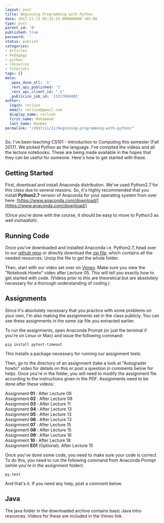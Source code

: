 ```yaml
---
layout: post
title: Beginning Programming with Python
date: 2017-11-11 05:33:23.000000000 +05:00
type: post
parent_id: '0'
published: true
password: ''
status: publish
categories:
- Articles
- Pedagogy
- python
- resources
- Tutorials
tags: []
meta:
  _wpas_done_all: '1'
  _rest_api_published: '1'
  _rest_api_client_id: "-1"
  _publicize_job_id: '11317860483'
author:
  login: recluze
  email: recluze@gmail.com
  display_name: recluze
  first_name: Mohammad
  last_name: Nauman
permalink: "/2017/11/11/beginning-programming-with-python/"
---
```

So, I've been teaching CS101 - Introduction to Computing this semester (Fall 2017). We picked Python as the language. I've compiled the videos and all the lecture notebooks. These are being made available in the hopes that they can be useful for someone. Here's how to get started with these.&nbsp;<!--more-->

## Getting Started

First, download and install Anaconda distribution. We've used Python2.7 for this class due to several reasons. So, it's highly recommended that you install **Python2.7** version of Anaconda for your operating system from over here:&nbsp;[https://www.anaconda.com/download/](https://www.anaconda.com/download/)

(Once you're done with the course, it should be easy to move to Python3 as well _inshaallah_).

## Running Code

Once you've downloaded and installed Anaconda i.e. Python2.7, head over to our [github repo](https://github.com/recluze/intro-to-programming-python) or directly download the [zip file](https://github.com/recluze/intro-to-programming-python/archive/v1.1.zip), which contains all the needed resources. Unzip the file to get the whole folder.

Then, start with our video set over on [Vimeo](https://vimeo.com/album/4739729). Make sure you view the "Notebook Howto" video after Lecture 05. This will tell you exactly how to get started with code. (Videos prior to this are theoretical but are absolutely necessary for a thorough understanding of coding.)

## Assignments

Since it's absolutely necessary that you practice with some problems on your own, I'm also making the assignments set in the class publicly. You can see these assignments in the same zip file you extracted earlier.

To run the assignments, open Anaconda Prompt (or just the terminal if you're on Linux or Mac) and issue the following command:

```
pip install pytest-timeout
```

This installs a package necessary for running our assignment tests.

Then, go to the directory of an assignment (take a look at "Autograder howto" video for details on this or post a question in comments below for help). Once you're in the folder, you will need to modify the assignment file according to the instructions given in the PDF. Assignments need to be done after these videos:

Assignment **01** : After Lecture 06  
Assignment **02** :&nbsp;After Lecture 08  
Assignment **03** :&nbsp;After Lecture 11  
Assignment **04** :&nbsp;After Lecture 13  
Assignment **05** :&nbsp;After Lecture 13  
Assignment **06** :&nbsp;After Lecture 13  
Assignment **07** :&nbsp;After Lecture 15  
Assignment **08** :&nbsp;After Lecture 15  
Assignment **09** : After Lecture 16  
Assignment **10** : After Lecture 18  
Assignment **E01** (Optional): After Lecture 15

Once you've done some code, you need to make sure your code is correct. To do this, you need to run the following command from Anaconda Prompt (while you're in the assignment folder):

```
py.test
```

And that's it. If you need any help, post a comment below.

## Java

The java folder in the downloaded archive contains basic Java intro resources. Videos for these are included in the Vimeo link.

